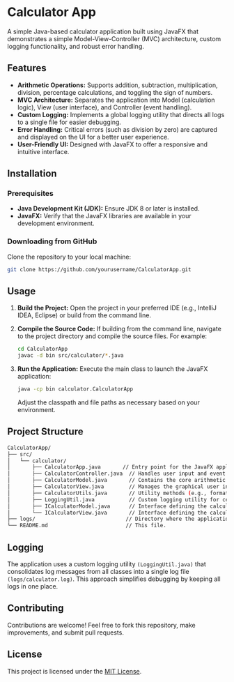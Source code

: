# Calculator App

A simple Java-based calculator application built using JavaFX that demonstrates a simple Model-View-Controller (MVC) architecture, custom logging functionality, and robust error handling.

## Features

- **Arithmetic Operations:** Supports addition, subtraction, multiplication, division, percentage calculations, and toggling the sign of numbers.
- **MVC Architecture:** Separates the application into Model (calculation logic), View (user interface), and Controller (event handling).
- **Custom Logging:** Implements a global logging utility that directs all logs to a single file for easier debugging.
- **Error Handling:** Critical errors (such as division by zero) are captured and displayed on the UI for a better user experience.
- **User-Friendly UI:**
  Designed with JavaFX to offer a responsive and intuitive interface.

## Installation

### Prerequisites

- **Java Development Kit (JDK):** Ensure JDK 8 or later is installed.
- **JavaFX:** Verify that the JavaFX libraries are available in your development environment.

### Downloading from GitHub

Clone the repository to your local machine:

```bash
git clone https://github.com/yourusername/CalculatorApp.git
```

## Usage

1. **Build the Project:** Open the project in your preferred IDE (e.g., IntelliJ IDEA, Eclipse) or build from the command line.
2. **Compile the Source Code:** If building from the command line, navigate to the project directory and compile the source files. For example:

   ```Bash
   cd CalculatorApp
   javac -d bin src/calculator/*.java
   ```
3. **Run the Application:** Execute the main class to launch the JavaFX application:

   ```Bash
   java -cp bin calculator.CalculatorApp
   ```

   Adjust the classpath and file paths as necessary based on your environment.

## Project Structure

```Bash
CalculatorApp/
├── src/
│   └── calculator/
│       ├── CalculatorApp.java       // Entry point for the JavaFX application.
│       ├── CalculatorController.java  // Handles user input and event processing.
│       ├── CalculatorModel.java       // Contains the core arithmetic operations and logic.
│       ├── CalculatorView.java        // Manages the graphical user interface.
│       ├── CalculatorUtils.java       // Utility methods (e.g., formatting output).
│       ├── LoggingUtil.java           // Custom logging utility for centralized logging.
│       ├── ICalculatorModel.java      // Interface defining the calculator model contract.
│       └── ICalculatorView.java       // Interface defining the calculator view contract.
├── logs/                             // Directory where the application log file is stored.
└── README.md                         // This file.
```

## Logging

The application uses a custom logging utility `(LoggingUtil.java)` that consolidates log messages from all classes into a single log file `(logs/calculator.log)`. This approach simplifies debugging by keeping all logs in one place.

## Contributing

Contributions are welcome! Feel free to fork this repository, make improvements, and submit pull requests.

## License

This project is licensed under the [MIT License](LICENSE).
